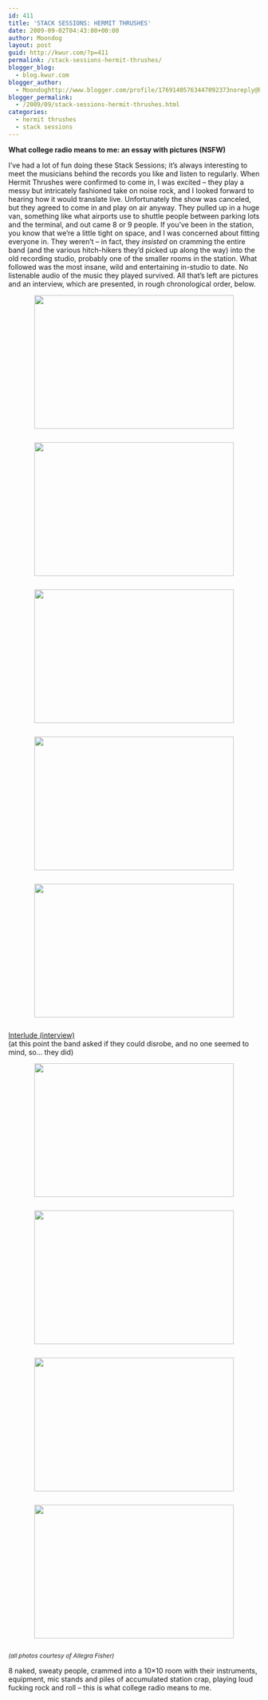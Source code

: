 ```yaml
---
id: 411
title: 'STACK SESSIONS: HERMIT THRUSHES'
date: 2009-09-02T04:43:00+00:00
author: Moondog
layout: post
guid: http://kwur.com/?p=411
permalink: /stack-sessions-hermit-thrushes/
blogger_blog:
  - blog.kwur.com
blogger_author:
  - Moondoghttp://www.blogger.com/profile/17691405763447092373noreply@blogger.com
blogger_permalink:
  - /2009/09/stack-sessions-hermit-thrushes.html
categories:
  - hermit thrushes
  - stack sessions
---
```

<div class="pf-content">
  <p>
    <span style="font-weight: bold;">What college radio means to me: an essay with pictures (NSFW)</span>
  </p>
  
  <p>
    I&#8217;ve had a lot of fun doing these Stack Sessions; it&#8217;s always interesting to meet the musicians behind the records you like and listen to regularly. When Hermit Thrushes were confirmed to come in, I was excited &#8211; they play a messy but intricately fashioned take on noise rock, and I looked forward to hearing how it would translate live. Unfortunately the show was canceled, but they agreed to come in and play on air anyway. They pulled up in a huge van, something like what airports use to shuttle people between parking lots and the terminal, and out came 8 or 9 people. If you&#8217;ve been in the station, you know that we&#8217;re a little tight on space, and I was concerned about fitting everyone in. They weren&#8217;t &#8211; in fact, they <span style="font-style: italic;">insisted</span> on cramming the entire band (and the various hitch-hikers they&#8217;d picked up along the way) into the old recording studio, probably one of the smaller rooms in the station. What followed was the most insane, wild and entertaining in-studio to date. No listenable audio of the music they played survived. All that&#8217;s left are pictures and an interview, which are presented, in rough chronological order, below.
  </p>
  
  <p>
    <a onblur="try {parent.deselectBloggerImageGracefully();} catch(e) {}" href="http://www.kwur.com/blog/uploaded_images/DSC_0191-779615.JPG"><img style="margin: 0px auto 10px; display: block; text-align: center; cursor: pointer; width: 400px; height: 268px;" src="http://www.kwur.com/blog/uploaded_images/DSC_0191-778751.JPG" alt="" border="0" /></a><br /><a onblur="try {parent.deselectBloggerImageGracefully();} catch(e) {}" href="http://www.kwur.com/blog/uploaded_images/DSC_0194-722517.JPG"><img style="margin: 0px auto 10px; display: block; text-align: center; cursor: pointer; width: 400px; height: 268px;" src="http://www.kwur.com/blog/uploaded_images/DSC_0194-721983.JPG" alt="" border="0" /></a><br /><a onblur="try {parent.deselectBloggerImageGracefully();} catch(e) {}" href="http://www.kwur.com/blog/uploaded_images/DSC_0198-774645.JPG"><img style="margin: 0px auto 10px; display: block; text-align: center; cursor: pointer; width: 400px; height: 268px;" src="http://www.kwur.com/blog/uploaded_images/DSC_0198-773898.JPG" alt="" border="0" /></a><br /><a onblur="try {parent.deselectBloggerImageGracefully();} catch(e) {}" href="http://www.kwur.com/blog/uploaded_images/DSC_0201-720901.JPG"><img style="margin: 0px auto 10px; display: block; text-align: center; cursor: pointer; width: 400px; height: 268px;" src="http://www.kwur.com/blog/uploaded_images/DSC_0201-720363.JPG" alt="" border="0" /></a><br /><a onblur="try {parent.deselectBloggerImageGracefully();} catch(e) {}" href="http://www.kwur.com/blog/uploaded_images/DSC_0209-760019.JPG"><img style="margin: 0px auto 10px; display: block; text-align: center; cursor: pointer; width: 400px; height: 268px;" src="http://www.kwur.com/blog/uploaded_images/DSC_0209-759326.JPG" alt="" border="0" /></a><br /><a href="http://www.megaupload.com/?d=7E3KRXX7">Interlude (interview)</a><br />(at this point the band asked if they could disrobe, and no one seemed to mind, so&#8230; they did)
  </p>
  
  <p>
    <a onblur="try {parent.deselectBloggerImageGracefully();} catch(e) {}" href="http://www.kwur.com/blog/uploaded_images/DSC_0212-797378.JPG"><img style="margin: 0px auto 10px; display: block; text-align: center; cursor: pointer; width: 400px; height: 268px;" src="http://www.kwur.com/blog/uploaded_images/DSC_0212-796886.JPG" alt="" border="0" /></a><br /><a onblur="try {parent.deselectBloggerImageGracefully();} catch(e) {}" href="http://www.kwur.com/blog/uploaded_images/DSC_0214-770657.JPG"><img style="margin: 0px auto 10px; display: block; text-align: center; cursor: pointer; width: 400px; height: 268px;" src="http://www.kwur.com/blog/uploaded_images/DSC_0214-769844.JPG" alt="" border="0" /></a><br /><a onblur="try {parent.deselectBloggerImageGracefully();} catch(e) {}" href="http://www.kwur.com/blog/uploaded_images/DSC_0219-797654.JPG"><img style="margin: 0px auto 10px; display: block; text-align: center; cursor: pointer; width: 400px; height: 268px;" src="http://www.kwur.com/blog/uploaded_images/DSC_0219-797115.JPG" alt="" border="0" /></a><br /><a onblur="try {parent.deselectBloggerImageGracefully();} catch(e) {}" href="http://www.kwur.com/blog/uploaded_images/DSC_0220-741482.JPG"><img style="margin: 0px auto 10px; display: block; text-align: center; cursor: pointer; width: 400px; height: 268px;" src="http://www.kwur.com/blog/uploaded_images/DSC_0220-740930.JPG" alt="" border="0" /></a><br /><span style="font-style: italic;font-size:85%;" >(all photos courtesy of Allegra Fisher)</span>
  </p>
  
  <p>
    8 naked, sweaty people, crammed into a 10&#215;10 room with their instruments, equipment, mic stands and piles of accumulated station crap, playing loud fucking rock and roll &#8211; this is what college radio means to me.
  </p>
</div>